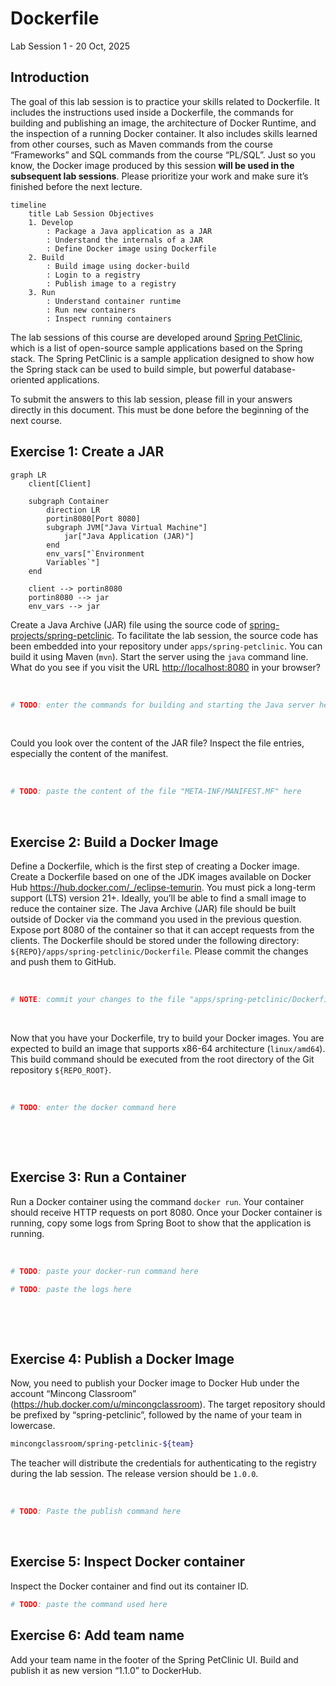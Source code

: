 # Dockerfile

Lab Session 1 - 20 Oct, 2025

## Introduction

The goal of this lab session is to practice your skills related to
Dockerfile. It includes the instructions used inside a Dockerfile, the
commands for building and publishing an image, the architecture of
Docker Runtime, and the inspection of a running Docker container. It
also includes skills learned from other courses, such as Maven commands
from the course “Frameworks” and SQL commands from the course “PL/SQL”.
Just so you know, the Docker image produced by this session **will be
used in the subsequent lab sessions**. Please prioritize your work and
make sure it’s finished before the next lecture.

``` mermaid
timeline
    title Lab Session Objectives
    1. Develop
        : Package a Java application as a JAR
        : Understand the internals of a JAR
        : Define Docker image using Dockerfile
    2. Build
        : Build image using docker-build
        : Login to a registry
        : Publish image to a registry
    3. Run
        : Understand container runtime
        : Run new containers
        : Inspect running containers
```

The lab sessions of this course are developed around [Spring
PetClinic](https://spring-petclinic.github.io), which is a list of
open-source sample applications based on the Spring stack. The Spring
PetClinic is a sample application designed to show how the Spring stack
can be used to build simple, but powerful database-oriented
applications.

To submit the answers to this lab session, please fill in your answers
directly in this document. This must be done before the beginning of the
next course.

## Exercise 1: Create a JAR

``` mermaid
graph LR
    client[Client]

    subgraph Container
        direction LR
        portin8080[Port 8080]
        subgraph JVM["Java Virtual Machine"]
            jar["Java Application (JAR)"]
        end
        env_vars["`Environment
        Variables`"]
    end

    client --> portin8080
    portin8080 --> jar
    env_vars --> jar
```

Create a Java Archive (JAR) file using the source code of
[spring-projects/spring-petclinic](https://github.com/spring-projects/spring-petclinic).
To facilitate the lab session, the source code has been embedded into
your repository under `apps/spring-petclinic`. You can build it using
Maven (`mvn`). Start the server using the `java` command line. What do
you see if you visit the URL <http://localhost:8080> in your browser?

  

``` sh
# TODO: enter the commands for building and starting the Java server here
```

  

Could you look over the content of the JAR file? Inspect the file
entries, especially the content of the manifest.

  

``` sh
# TODO: paste the content of the file "META-INF/MANIFEST.MF" here
```

  

## Exercise 2: Build a Docker Image

Define a Dockerfile, which is the first step of creating a Docker image.
Create a Dockerfile based on one of the JDK images available on Docker
Hub <https://hub.docker.com/_/eclipse-temurin>. You must pick a
long-term support (LTS) version 21+. Ideally, you’ll be able to find a
small image to reduce the container size. The Java Archive (JAR) file
should be built outside of Docker via the command you used in the
previous question. Expose port 8080 of the container so that it can
accept requests from the clients. The Dockerfile should be stored under
the following directory: `${REPO}/apps/spring-petclinic/Dockerfile`.
Please commit the changes and push them to GitHub.

  

``` dockerfile
# NOTE: commit your changes to the file "apps/spring-petclinic/Dockerfile"
```

  

Now that you have your Dockerfile, try to build your Docker images. You
are expected to build an image that supports x86-64 architecture
(`linux/amd64`). This build command should be executed from the root
directory of the Git repository `${REPO_ROOT}`.

  

``` sh
# TODO: enter the docker command here
```

  

  

## Exercise 3: Run a Container

Run a Docker container using the command `docker run`. Your container
should receive HTTP requests on port 8080. Once your Docker container is
running, copy some logs from Spring Boot to show that the application is
running.

  

``` sh
# TODO: paste your docker-run command here
```

``` sh
# TODO: paste the logs here
```

  

  

## Exercise 4: Publish a Docker Image

Now, you need to publish your Docker image to Docker Hub under the
account “Mincong Classroom” (https://hub.docker.com/u/mincongclassroom).
The target repository should be prefixed by “spring-petclinic”, followed
by the name of your team in lowercase.

``` sh
mincongclassroom/spring-petclinic-${team}
```

The teacher will distribute the credentials for authenticating to the
registry during the lab session. The release version should be `1.0.0`.

  

``` sh
# TODO: Paste the publish command here
```

  

## Exercise 5: Inspect Docker container

Inspect the Docker container and find out its container ID.

``` sh
# TODO: paste the command used here
```

## Exercise 6: Add team name

Add your team name in the footer of the Spring PetClinic UI. Build and
publish it as new version “1.1.0” to DockerHub.

  
